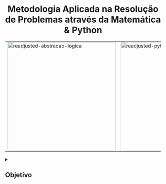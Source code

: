<h1 align="center">Metodologia Aplicada na Resolução de Problemas através da Matemática & Python</h1>

<p align="center">
  <table>
    <tr>
      <td><img src="https://github.com/IM-NOT-AI/MA-Educacao-AbstracaoLogica-Python-Matematica-Interpretacao/assets/113378671/30c3f491-b4ea-449b-97e3-ee3a3cd685a5" alt="readjusted-abstracao-logica" width="350"></td>
      <td><img src="https://github.com/IM-NOT-AI/MA-Educacao-AbstracaoLogica-Python-Matematica-Interpretacao/assets/113378671/46e1e5bb-598f-43e6-a52b-843b0660c8a4" alt="readjusted-python" width="350"></td>
      <td><img src="https://github.com/IM-NOT-AI/MA-Educacao-AbstracaoLogica-Python-Matematica-Interpretacao/assets/113378671/9b16da51-e1f7-4373-a0da-ef92c81765bc" alt="readjusted-matematica2" width="350"></td>
      <td><img src="https://github.com/IM-NOT-AI/MA-Educacao-AbstracaoLogica-Python-Matematica-Interpretacao/assets/113378671/48317f4d-b950-4016-a165-392e4eb421ac" alt="reajusted-interpretacao" width="350"></td>
    </tr>
  </table>
</p>

<details>
  <summary><h2>Objetivo</h2></summary>

  <br>
  
**Este é meu espaço dedicado a transformar o ensino e a aprendizagem de matemática e programação no Brasil, por meio do uso da ferramenta Google Colaboratory, fornecida pela Alphabet.**

**Aqui, ofereço uma coleção de notebooks interativos projetados para fortalecer a base matemática de estudantes e introduzi-los à lógica de programação com Python. Adoto uma metodologia prática e imersiva, permitindo que os alunos aprendam ativamente com exercícios integrados em cada passo do processo.**

**Meu objetivo é transcender as barreiras do ensino básico de matemática no Brasil, oferecendo um caminho acessível e estimulante para o domínio de conceitos essenciais por meio da programação. Começo com fundamentos, como razões e proporções, avançando para conceitos mais sofisticados que exigem o uso de ferramentas computacionais avançadas para a visualização de dados e análise estatística.**

 <details>
    <summary><h3>Estrutura dos Notebooks</h3></summary>

**Cada notebook é criado como uma "página" de aprendizado que contém:**

- **Um Enunciado** que introduz o problema ou conceito em foco.
- **Espaços para Tentativas de Resolução**, encorajando a prática independente antes de revelar as soluções.
- **Seções de Resolução e Interpretação**, onde explico as soluções passo a passo.
- **A aplicação de conceitos Matemáticos e de Programação** no contexto proposto.
- **Exercícios para Prática Ativa**, visando a consolidação do aprendizado.

  <br><br>
  
<details>
  <summary><h2>Metodologia Aplicada (MA)</h2></summary>

<p align="center">
  <table>
    <tr>
      <td><img src="https://github.com/IM-NOT-AI/MA-Educacao-AbstracaoLogica-Python-Matematica-Interpretacao/assets/113378671/8061efc5-9f52-499d-8bbe-8517df36d308" alt="fusca_foto_ic" width="350"></td>
      <td><img src="https://github.com/IM-NOT-AI/MA-Educacao-AbstracaoLogica-Python-Matematica-Interpretacao/assets/113378671/3253054a-d60e-430c-8b5c-4bdf80c1e1d5" alt="fusca_foto_ic" width="350"></td>
      <td><img src="https://github.com/IM-NOT-AI/MA-Educacao-AbstracaoLogica-Python-Matematica-Interpretacao/assets/113378671/8dc2ec76-c640-4cd0-8109-65444593d054" width="200"></td>
    </tr>
  </table>
</p>

A base teórica e prática deste projeto se alinha com metodologias de aprendizado, integrando a abstração lógica e a resolução de problemas matemáticos através da programação em Python. O escopo é promover uma compreensão profunda dos conceitos, através de:

  <details>
      <summary>Aprendizagem Baseada em Problemas (ABP)</summary>
Imersão em problemas complexos e reais, estimulando o pensamento crítico e a aplicação prática do conhecimento.
  </details>

### Codificação Dupla 
Combinar palavras e imagens no aprendizado. Estudar utilizando tanto a explicação verbal quanto o apoio visual pode melhorar a retenção de informações.

### Aprendizagem Ativa
Participação ativa através de exercícios práticos e espaços de tentativa e erro, fundamentais para a consolidação do aprendizado.

### Repetição Espaçada
Técnicas de revisão espaçada para facilitar a retenção de informação a longo prazo, garantindo que o conhecimento se fixe na memória do estudante.

### Método de Feynman
Simplificar e explicar conceitos complexos com uma linguagem simples, como se estivesse ensinando a alguém que não conhece o tema.

### Aprendizagem Interpolada
Alternar entre diferentes tópicos ou tipos de problemas durante a sessão de estudo para melhorar a capacidade de discriminação entre conceitos e aumentar a retenção.

### Reflexão 
Após uma sessão de estudo ou uma atividade de aprendizagem, dedicar um tempo para refletir sobre o que foi aprendido e como foi aprendido pode reforçar a memória e promover a compreensão profunda.


## Educação

A aprendizagem efetiva vai além do mero conhecimento teórico, englobando o desenvolvimento de habilidades práticas e o estímulo ao pensamento crítico. Esse repositório é desenhado para promover não só a absorção de conceitos matemáticos e de programação mas também para fomentar uma mentalidade de aprendizado contínuo e autodidata entre os estudantes.


## Abstração Lógica

A Abstração Lógica é crucial para o entendimento profundo da matemática e programação. Esse projeto enfatiza a importância de desmembrar problemas complexos em componentes mais simples, facilitando a compreensão e a solução de exercícios. Através da programação em Python, os alunos aprendem a visualizar e manipular conceitos abstratos, tornando-os mais acessíveis.


## Python
A escolha de Python como a linguagem de programação para este projeto não é aleatória. Sua simplicidade sintática, combinada com a potência de bibliotecas como Matplotlib, Seaborn, Scipy, Pandas, e Numpy, torna Python uma ferramenta excepcional para visualizar dados, realizar cálculos complexos e interpretar resultados matemáticos. Essa integração permite aos alunos ver a aplicabilidade real dos conceitos aprendidos, enriquecendo sua experiência educativa.

## Matemática
A Matemática é o núcleo do nosso projeto. Cada arquivo .ipynb no repositório aborda um tópico específico, desde os fundamentos básicos até conceitos avançados, oferecendo uma vasta gama de problemas para resolver. Esta abordagem garante que os alunos possam progredir no seu próprio ritmo, consolidando o conhecimento adquirido através da prática.


## Interpretação
Finalmente, a Interpretação de resultados é enfatizada em cada aspecto do projeto. Além de resolver problemas, os alunos são incentivados a analisar e interpretar os resultados obtidos, uma habilidade vital tanto no estudo da matemática quanto em sua aplicação prática. Este foco na interpretação ajuda a desenvolver pensadores críticos e solucionadores de problemas eficazes.





**Convido você a se juntar a mim nesta jornada educacional, onde cada arquivo .ipynb representa uma nova oportunidade de aprender, praticar e desbravar o mundo da matemática e programação. Estou comprometido em tornar a educação mais acessível, interativa e significativa para estudantes brasileiros.**


